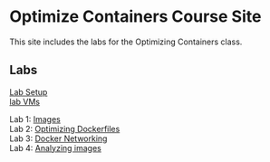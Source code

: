 # Optimize Containers Course Site

This site includes the labs for the Optimizing Containers class.

## Labs
[Lab Setup](labs/setup/)  
[lab VMs](https://docs.google.com/spreadsheets/d/1hqMfSpDqjohHlOX_bwkYhIvntLVW6E8ktLa3uQLHL7k/edit?usp=sharing)  

Lab 1: [Images](labs/images/)   
Lab 2: [Optimizing Dockerfiles](labs/adv-dockerfile/)   
Lab 3: [Docker Networking](labs/networking/)    
Lab 4: [Analyzing images](labs/tools/)     
